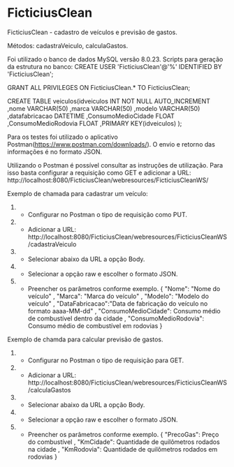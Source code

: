# FicticiusClean

FicticiusClean - cadastro de veículos e previsão de gastos.

Métodos: cadastraVeiculo, calculaGastos.

Foi utilizado o banco de dados MySQL versão 8.0.23.
Scripts para geração da estrutura no banco:
  CREATE USER 'FicticiusClean'@'%' IDENTIFIED BY 'FicticiusClean';

  GRANT ALL PRIVILEGES ON FicticiusClean.* TO FicticiusClean;

  CREATE TABLE veiculos(idveiculos INT NOT NULL AUTO_INCREMENT
    ,nome VARCHAR(50)
      ,marca VARCHAR(50)
      ,modelo VARCHAR(50)
      ,datafabricacao DATETIME
      ,ConsumoMedioCidade FLOAT
      ,ConsumoMedioRodovia FLOAT
      ,PRIMARY KEY(idveiculos)
  );

Para os testes foi utilizado o aplicativo Postman(https://www.postman.com/downloads/).
O envio e retorno das informações é no formato JSON.

Utilizando o Postman é possível consultar as instruções de utilização. 
Para isso basta configurar a requisição como GET e adicionar a URL: http://localhost:8080/FicticiusClean/webresources/FicticiusCleanWS/

Exemplo de chamada para cadastrar um veículo:
  1) - Configurar no Postman o tipo de requisição como PUT.
  2) - Adicionar a URL: http://localhost:8080/FicticiusClean/webresources/FicticiusCleanWS/cadastraVeiculo
  3) - Selecionar abaixo da URL a opção Body.
  4) - Selecionar a opção raw e escolher o formato JSON.
  5) - Preencher os parâmetros conforme exemplo.
        {
        "Nome": "Nome do veículo" <!-- String -->,
        "Marca": "Marca do veículo" <!-- String -->,
        "Modelo": "Modelo do veículo" <!-- String -->,
        "DataFabricacao":"Data de fabricação do veículo no formato aaaa-MM-dd" <!-- Date -->,
        "ConsumoMedioCidade": Consumo médio de combustível dentro da cidade <!-- float -->,
        "ConsumoMedioRodovia": Consumo médio de combustível em rodovias <!-- float -->
      }
      
      
Exemplo de chamda para calcular previsão de gastos.
  1) - Configurar no Postman o tipo de requisição para GET.
  2) - Adicionar a URL: http://localhost:8080/FicticiusClean/webresources/FicticiusCleanWS/calculaGastos
  3) - Selecionar abaixo da URL a opção Body.
  4) - Selecionar a opção raw e escolher o formato JSON.
  5) - Preencher os parâmetros conforme exemplo.
        {
        "PrecoGas": Preço do combustível <!-- float -->,
        "KmCidade": Quantidade de quilômetros rodados na cidade <!-- float -->,
        "KmRodovia": Quantidade de quilômetros rodados em rodovias <!-- float -->
      }
      
